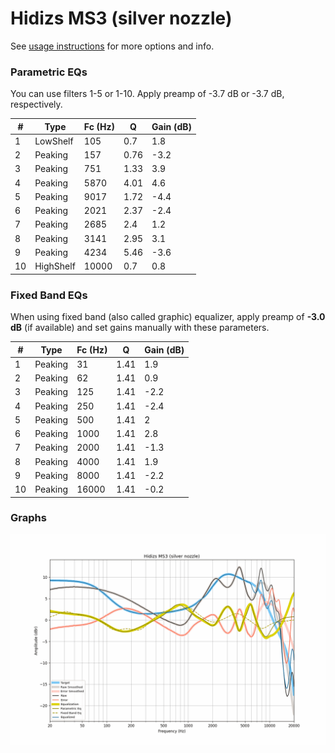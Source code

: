 # Hidizs MS3 (silver nozzle)
See [usage instructions](https://github.com/jaakkopasanen/AutoEq#usage) for more options and info.

### Parametric EQs
You can use filters 1-5 or 1-10. Apply preamp of -3.7 dB or -3.7 dB, respectively.

|   # | Type      |   Fc (Hz) |    Q |   Gain (dB) |
|-----|-----------|-----------|------|-------------|
|   1 | LowShelf  |       105 | 0.7  |         1.8 |
|   2 | Peaking   |       157 | 0.76 |        -3.2 |
|   3 | Peaking   |       751 | 1.33 |         3.9 |
|   4 | Peaking   |      5870 | 4.01 |         4.6 |
|   5 | Peaking   |      9017 | 1.72 |        -4.4 |
|   6 | Peaking   |      2021 | 2.37 |        -2.4 |
|   7 | Peaking   |      2685 | 2.4  |         1.2 |
|   8 | Peaking   |      3141 | 2.95 |         3.1 |
|   9 | Peaking   |      4234 | 5.46 |        -3.6 |
|  10 | HighShelf |     10000 | 0.7  |         0.8 |

### Fixed Band EQs
When using fixed band (also called graphic) equalizer, apply preamp of **-3.0 dB** (if available) and set gains manually with these parameters.

|   # | Type    |   Fc (Hz) |    Q |   Gain (dB) |
|-----|---------|-----------|------|-------------|
|   1 | Peaking |        31 | 1.41 |         1.9 |
|   2 | Peaking |        62 | 1.41 |         0.9 |
|   3 | Peaking |       125 | 1.41 |        -2.2 |
|   4 | Peaking |       250 | 1.41 |        -2.4 |
|   5 | Peaking |       500 | 1.41 |         2   |
|   6 | Peaking |      1000 | 1.41 |         2.8 |
|   7 | Peaking |      2000 | 1.41 |        -1.3 |
|   8 | Peaking |      4000 | 1.41 |         1.9 |
|   9 | Peaking |      8000 | 1.41 |        -2.2 |
|  10 | Peaking |     16000 | 1.41 |        -0.2 |

### Graphs
![](./Hidizs%20MS3%20(silver%20nozzle).png)

